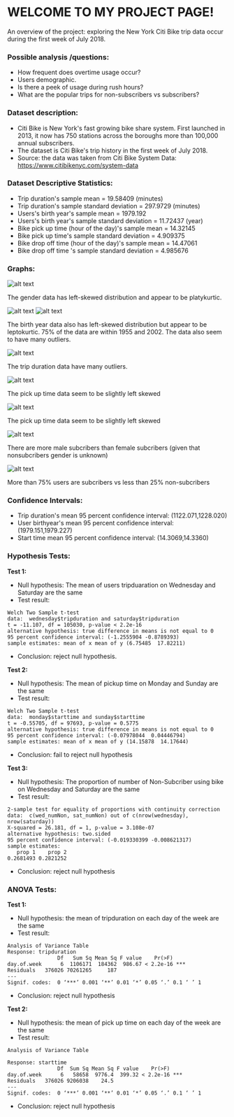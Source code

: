 
# WELCOME TO MY PROJECT PAGE!

An overview of the project: exploring the New York Citi Bike trip data occur during the first week of July 2018.

### Possible analysis /questions:
- How frequent does overtime usage occur?
- Users demographic.
- Is there a peek of usage during rush hours?
- What are the popular trips for non-subscribers vs subscribers?

### Dataset description:
- Citi Bike is New York's fast growing bike share system. First launched in 2013, it now has 750 stations across the boroughs more than 100,000 annual subscribers.
- The dataset is Citi Bike's trip history in the first week of July 2018.
- Source: the data was taken from Citi Bike System Data: https://www.citibikenyc.com/system-data

### Dataset Descriptive Statistics:
- Trip duration's sample mean = 19.58409 (minutes)
- Trip duration's sample standard deviation = 297.9729 (minutes)
- Users's birth year's sample mean = 1979.192
- Users's birth year's sample standard deviation = 11.72437 (year)
- Bike pick up time (hour of the day)'s sample mean = 14.32145
- Bike pick up time's sample standard deviation = 4.909375
- Bike drop off time (hour of the day)'s sample mean = 14.47061
- Bike drop off time 's sample standard deviation = 4.985676

### Graphs:

![alt text](https://raw.githubusercontent.com/Hana87NH/MAT327_Statistics/master/graphs/Hist_gender.png)

The gender data has left-skewed distribution and appear to be platykurtic.

![alt text](https://raw.githubusercontent.com/Hana87NH/MAT327_Statistics/master/graphs/CitiBike_hist_birthyear.png)
![alt text](https://raw.githubusercontent.com/Hana87NH/MAT327_Statistics/master/graphs/Boxplot_birthYear.png)


The birth year data also has left-skewed distribution but appear to be leptokurtic. 75% of the data are within 1955 and 2002. The data also seem to have many outliers.

![alt text](https://raw.githubusercontent.com/Hana87NH/MAT327_Statistics/master/graphs/Citibike_boxplot_tripduration.png)

The trip duration data have many outliers.

![alt text](https://raw.githubusercontent.com/Hana87NH/MAT327_Statistics/master/graphs/Hist_PU_time.png)

The pick up time data seem to be slightly left skewed

![alt text](https://raw.githubusercontent.com/Hana87NH/MAT327_Statistics/master/graphs/Hist_DO_time.png)

The pick up time data seem to be slightly left skewed

![alt text](https://raw.githubusercontent.com/Hana87NH/MAT327_Statistics/master/graphs/Pareto_Gender.png)

There are more male subcribers than female subcribers (given that nonsubcribers gender is unknown)

![alt text](https://raw.githubusercontent.com/Hana87NH/MAT327_Statistics/master/graphs/Pareto_UserTypes.png)

More than 75% users are subcribers vs less than 25% non-subcribers

### Confidence Intervals:
- Trip duration's mean 95 percent confidence interval: (1122.071,1228.020)
- User birthyear's mean 95 percent confidence interval: (1979.151,1979.227)
- Start time mean 95 percent confidence interval: (14.3069,14.3360)

### Hypothesis Tests:
**Test 1:**
- Null hypothesis: The mean of users tripduaration on Wednesday and Saturday are the same
- Test result:
```
Welch Two Sample t-test
data:  wednesday$tripduration and saturday$tripduration
t = -11.107, df = 105030, p-value < 2.2e-16
alternative hypothesis: true difference in means is not equal to 0
95 percent confidence interval: (-1.2555904 -0.8789393)
sample estimates: mean of x mean of y (6.75485  17.82211)
```
- Conclusion: reject null hypothesis.

**Test 2:**
- Null hypothesis: The mean of pickup time on Monday and Sunday are the same
- Test result:
```
Welch Two Sample t-test
data:  monday$starttime and sunday$starttime
t = -0.55705, df = 97693, p-value = 0.5775
alternative hypothesis: true difference in means is not equal to 0
95 percent confidence interval: (-0.07978044  0.04446794)
sample estimates: mean of x mean of y (14.15878  14.17644) 
```
- Conclusion: fail to reject null hypothesis

**Test 3:**
- Null hypothesis: The proportion of number of Non-Subcriber using bike on Wednesday and Saturday are the same
- Test result:
```
2-sample test for equality of proportions with continuity correction
data:  c(wed_numNon, sat_numNon) out of c(nrow(wednesday), nrow(saturday))
X-squared = 26.181, df = 1, p-value = 3.108e-07
alternative hypothesis: two.sided
95 percent confidence interval: (-0.019330399 -0.008621317)
sample estimates:
   prop 1    prop 2 
0.2681493 0.2821252 
```
- Conclusion: reject null hypothesis

### ANOVA Tests:
**Test 1:**
- Null hypothesis: the mean of tripduration on each day of the week are the same
- Test result:
```
Analysis of Variance Table
Response: tripduration
                Df   Sum Sq Mean Sq F value    Pr(>F)    
day.of.week      6  1106171  184362  986.67 < 2.2e-16 ***
Residuals   376026 70261265     187                      
---
Signif. codes:  0 ‘***’ 0.001 ‘**’ 0.01 ‘*’ 0.05 ‘.’ 0.1 ‘ ’ 1
```
- Conclusion: reject null hypothesis

**Test 2:**
- Null hypothesis: the mean of pick up time on each day of the week are the same
- Test result:
```
Analysis of Variance Table

Response: starttime
                Df  Sum Sq Mean Sq F value    Pr(>F)    
day.of.week      6   58658  9776.4  399.32 < 2.2e-16 ***
Residuals   376026 9206038    24.5                      
---
Signif. codes:  0 ‘***’ 0.001 ‘**’ 0.01 ‘*’ 0.05 ‘.’ 0.1 ‘ ’ 1
```
- Conclusion: reject null hypothesis
